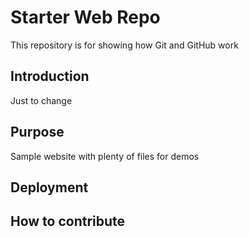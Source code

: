 # Starter Web Repo

This repository is for showing how Git and GitHub work

## Introduction

Just to change

## Purpose

Sample website with plenty of files for demos

## Deployment

## How to contribute